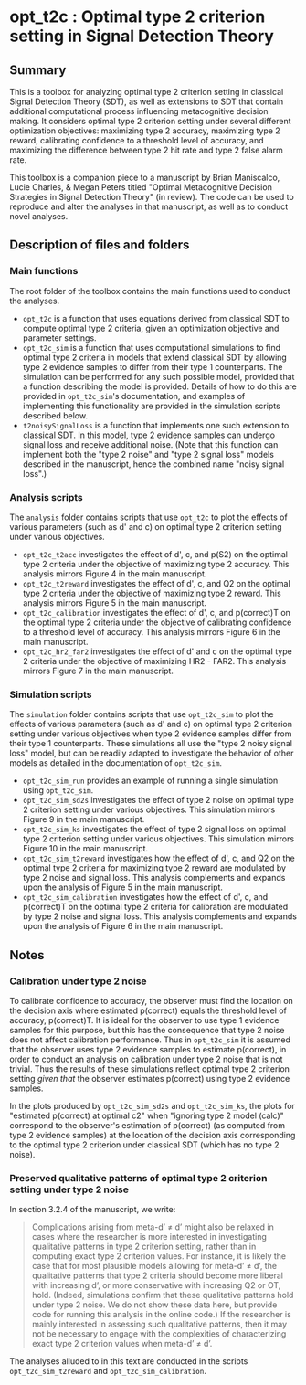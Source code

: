 # opt_t2c : Optimal type 2 criterion setting in Signal Detection Theory

## Summary

This is a toolbox for analyzing optimal type 2 criterion setting in classical Signal Detection Theory (SDT), as well as extensions to SDT that contain additional computational process influencing metacognitive decision making. It considers optimal type 2 criterion setting under several different optimization objectives: maximizing type 2 accuracy, maximizing type 2 reward, calibrating confidence to a threshold level of accuracy, and maximizing the difference between type 2 hit rate and type 2 false alarm rate.

This toolbox is a companion piece to a manuscript by Brian Maniscalco, Lucie Charles, & Megan Peters titled "Optimal Metacognitive Decision Strategies in Signal Detection Theory" (in review). The code can be used to reproduce and alter the analyses in that manuscript, as well as to conduct novel analyses.

## Description of files and folders

### Main functions

The root folder of the toolbox contains the main functions used to conduct the analyses.

- `opt_t2c` is a function that uses equations derived from classical SDT to compute optimal type 2 criteria, given an optimization objective and parameter settings.
- `opt_t2c_sim` is a function that uses computational simulations to find optimal type 2 criteria in models that extend classical SDT by allowing type 2 evidence samples to differ from their type 1 counterparts. The simulation can be performed for any such possible model, provided that a function describing the model is provided. Details of how to do this are provided in `opt_t2c_sim`'s documentation, and examples of implementing this functionality are provided in the simulation scripts described below.
- `t2noisySignalLoss` is a function that implements one such extension to classical SDT. In this model, type 2 evidence samples can undergo signal loss and receive additional noise. (Note that this function can implement both the "type 2 noise" and "type 2 signal loss" models described in the manuscript, hence the combined name "noisy signal loss".)

### Analysis scripts

The `analysis` folder contains scripts that use `opt_t2c` to plot the effects of various parameters (such as d' and c) on optimal type 2 criterion setting under various objectives.

- `opt_t2c_t2acc` investigates the effect of d', c, and p(S2) on the optimal type 2 criteria under the objective of maximizing type 2 accuracy. This analysis mirrors Figure 4 in the main manuscript.
- `opt_t2c_t2reward` investigates the effect of d', c, and Q2 on the optimal type 2 criteria under the objective of maximizing type 2 reward. This analysis mirrors Figure 5 in the main manuscript.
- `opt_t2c_calibration` investigates the effect of d', c, and p(correct)T on the optimal type 2 criteria under the objective of calibrating confidence to a threshold level of accuracy. This analysis mirrors Figure 6 in the main manuscript.
- `opt_t2c_hr2_far2` investigates the effect of d' and c on the optimal type 2 criteria under the objective of maximizing HR2 - FAR2. This analysis mirrors Figure 7 in the main manuscript.

### Simulation scripts

The `simulation` folder contains scripts that use `opt_t2c_sim` to plot the effects of various parameters (such as d' and c) on optimal type 2 criterion setting under various objectives when type 2 evidence samples differ from their type 1 counterparts. These simulations all use the "type 2 noisy signal loss" model, but can be readily adapted to investigate the behavior of other models as detailed in the documentation of `opt_t2c_sim`.

- `opt_t2c_sim_run` provides an example of running a single simulation using `opt_t2c_sim`.
- `opt_t2c_sim_sd2s` investigates the effect of type 2 noise on optimal type 2 criterion setting under various objectives. This simulation mirrors Figure 9 in the main manuscript.
- `opt_t2c_sim_ks` investigates the effect of type 2 signal loss on optimal type 2 criterion setting under various objectives. This simulation mirrors Figure 10 in the main manuscript.
- `opt_t2c_sim_t2reward` investigates how the effect of d', c, and Q2 on the optimal type 2 criteria for maximizing type 2 reward are modulated by type 2 noise and signal loss. This analysis complements and expands upon the analysis of Figure 5 in the main manuscript.
- `opt_t2c_sim_calibration` investigates how the effect of d', c, and p(correct)T on the optimal type 2 criteria for calibration are modulated by type 2 noise and signal loss. This analysis complements and expands upon the analysis of Figure 6 in the main manuscript.

## Notes

### Calibration under type 2 noise

To calibrate confidence to accuracy, the observer must find the location on the decision axis where estimated p(correct) equals the threshold level of accuracy, p(correct)T. It is ideal for the observer to use type 1 evidence samples for this purpose, but this has the consequence that type 2 noise does not affect calibration performance. Thus in `opt_t2c_sim` it is assumed that the observer uses type 2 evidence samples to estimate p(correct), in order to conduct an analysis on calibration under type 2 noise that is not trivial. Thus the results of these simulations reflect optimal type 2 criterion setting *given that* the observer estimates p(correct) using type 2 evidence samples.

In the plots produced by `opt_t2c_sim_sd2s` and `opt_t2c_sim_ks`, the plots for "estimated p(correct) at optimal c2" when "ignoring type 2 model (calc)" correspond to the observer's estimation of p(correct) (as computed from type 2 evidence samples) at the location of the decision axis corresponding to the optimal type 2 criterion under classical SDT (which has no type 2 noise).

### Preserved qualitative patterns of optimal type 2 criterion setting under type 2 noise

In section 3.2.4 of the manuscript, we write:

> Complications arising from meta-d’ ≠ d’ might also be relaxed in cases where the researcher is more interested in investigating qualitative patterns in type 2 criterion setting, rather than in computing exact type 2 criterion values. For instance, it is likely the case that for most plausible models allowing for meta-d’ ≠ d’, the qualitative patterns that type 2 criteria should become more liberal with increasing d’, or more conservative with increasing Q2 or OT, hold. (Indeed, simulations confirm that these qualitative  patterns hold under type 2 noise. We do not show these data here, but provide code for running this analysis in the online code.) If the researcher is mainly interested in assessing such qualitative patterns, then it may not be necessary to engage with the complexities of characterizing exact type 2 criterion values when meta-d’ ≠ d’.

The analyses alluded to in this text are conducted in the scripts `opt_t2c_sim_t2reward` and `opt_t2c_sim_calibration`.
